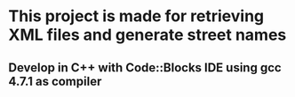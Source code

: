 # This project is made for retrieving XML files and generate street names

## Develop in C++ with Code::Blocks IDE using gcc 4.7.1 as compiler